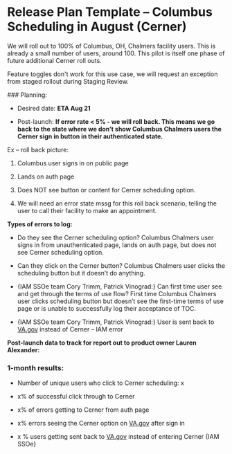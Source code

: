# **Release Plan Template – Columbus Scheduling in August** (Cerner)


We will roll out to 100% of Columbus, OH, Chalmers facility users. This is already a small number of users, around 100. This pilot is itself one phase of future additional Cerner roll outs.  

Feature toggles don't work for this use case, we will request an exception from staged rollout during Staging Review.

\### Planning:

- Desired date: **ETA Aug 21**



- Post-launch: **If error rate < 5% - we will roll back. This means we go back to the state where we don’t show Columbus Chalmers users the Cerner sign in button in their authenticated state.**


Ex – roll back picture:

1.   Columbus user signs in on public page

2.   Lands on auth page

3.   Does NOT see button or content for Cerner scheduling option.

4.   We will need an error state mssg for this roll back scenario, telling the user to call their facility to make an appointment.


**Types of errors to log:**
- Do they see the Cerner scheduling option?  Columbus Chalmers user signs in from unauthenticated page, lands on auth page, but does not see Cerner scheduling option.

- Can they click on the Cerner button?  Columbus Chalmers user clicks the scheduling button but it doesn’t do anything.

- {IAM SSOe team Cory Trimm, Patrick Vinograd:} Can first time user see and get through the terms of use flow?  First time Columbus Chalmers user clicks scheduling button but doesn’t see the first-time terms of use page or is unable to successfully log their acceptance of TOC.

- {IAM SSOe team Cory Trimm, Patrick Vinograd:} User is sent back to [VA.gov](http://va.gov/) instead of Cerner – IAM error


**Post-launch data to track for report out to product owner Lauren Alexander:**

### 1-month results:

- Number of unique users who click to Cerner scheduling: x

- x% of successful click through to Cerner

- x% of errors getting to Cerner from auth page

- x% errors seeing the Cerner option on [VA.gov](http://va.gov/) after sign in

- x % users getting sent back to [VA.gov](http://va.gov/) instead of entering Cerner {IAM SSOe}
